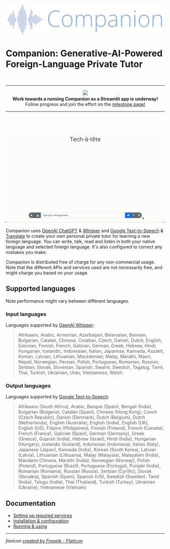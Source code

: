 <p align="center">
  <img src="static/logo.png" style="width: 500px;">
</p>

# Companion: Generative-AI-Powered Foreign-Language Private Tutor

<br><hr>
<p align="center">
  <img src="https://res.cloudinary.com/crunchbase-production/image/upload/c_lpad,h_256,w_256,f_auto,q_auto:eco,dpr_1/z3ahdkytzwi1jxlpazje" width=50><br>
  <b> Work towards a running Companion as a Streamlit app is underway!</b><br>
  Follow progress and join the effort on the 
  <a href="https://github.com/shakedzy/companion/milestone/1">milestone page!</a>
</p>
<hr><br><br>

![demo](demo.gif)

Companion uses [OpenAI ChatGPT](https://chat.openai.com) & [Whisper](https://openai.com/research/whisper) and 
[Google Text-to-Speech](https://cloud.google.com/text-to-speech) & 
[Translate](https://translate.google.com/) to create your own personal
private tutor for learning a new foreign language. You can write, talk, read and listen 
in both your native language and selected foreign language. It's also configured to correct any mistakes you make.

Companion is distributed free of charge for any non-commercial usage. Note that the different APIs
and services used are not necessarily free, and might charge you based on your usage. 

## Supported languages
Note performance might vary between different languages.

### Input languages
Languages supported by [OpenAI Whisper](https://help.openai.com/en/articles/7031512-whisper-api-faq):

> Afrikaans, Arabic, Armenian, Azerbaijani, Belarusian, Bosnian, Bulgarian, Catalan, Chinese, Croatian, Czech, Danish, Dutch, English, Estonian, Finnish, French, Galician, German, Greek, Hebrew, Hindi, Hungarian, Icelandic, Indonesian, Italian, Japanese, Kannada, Kazakh, Korean, Latvian, Lithuanian, Macedonian, Malay, Marathi, Maori, Nepali, Norwegian, Persian, Polish, Portuguese, Romanian, Russian, Serbian, Slovak, Slovenian, Spanish, Swahili, Swedish, Tagalog, Tamil, Thai, Turkish, Ukrainian, Urdu, Vietnamese, Welsh.

### Output languages
Languages supported by [Google Text-to-Speech](https://cloud.google.com/text-to-speech/docs/voices):

> Afrikaans (South Africa), Arabic, Basque (Spain), Bengali (India), Bulgarian (Bulgaria), Catalan (Spain), Chinese (Hong Kong), Czech (Czech Republic), Danish (Denmark), Dutch (Belgium), Dutch (Netherlands), English (Australia), English (India), English (UK), English (US), Filipino (Philippines), Finnish (Finland), French (Canada), French (France), Galician (Spain), German (Germany), Greek (Greece), Gujarati (India), Hebrew (Israel), Hindi (India), Hungarian (Hungary), Icelandic (Iceland), Indonesian (Indonesia), Italian (Italy), Japanese (Japan), Kannada (India), Korean (South Korea), Latvian (Latvia), Lithuanian (Lithuania), Malay (Malaysia), Malayalam (India), Mandarin Chinese, Marathi (India), Norwegian (Norway), Polish (Poland), Portuguese (Brazil), Portuguese (Portugal), Punjabi (India), Romanian (Romania), Russian (Russia), Serbian (Cyrillic), Slovak (Slovakia), Spanish (Spain), Spanish (US), Swedish (Sweden), Tamil (India), Telugu (India), Thai (Thailand), Turkish (Turkey), Ukrainian (Ukraine), Vietnamese (Vietnam)

## Documentation
* [Setting up required services](/markdown/setting_up.md)
* [Installation & configuration](/markdown/install.md)
* [Running & using](/markdown/run.md)

---

_favicon <a href="https://www.flaticon.com/free-icons/message" title="message icons">created by Freepik - Flaticon</a>_
